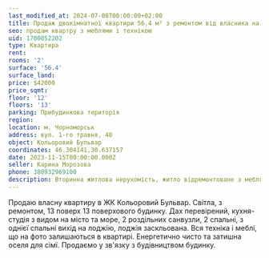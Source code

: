 ```yaml
---
last_modified_at: 2024-07-08T00:00:00+02:00
title: Продаж двокімнатної квартири 56.4 м² з ремонтом від власника на 1-го травня
seo: продам квартру з меблями і технікою
uid: 1700052202
type: Квартира
rent:
rooms: '2'
surface: '56.4'
surface_land:
price: $42000
price_sqmt:
floor: '12'
floors: '13'
parking: Прибудинкова територія
region:
location: м. Чорноморськ
address: вул. 1-го травня, 40
object: Кольоровий Бульвар
coordinates: 46.304141,30.637157
date: 2023-11-15T00:00:00.000Z
seller: Карина Морозова
phone: 380932969100
description: Вторинна житлова нерухомість, житло відремонтоване з меблями і технікою, придатне і готове для проживання
---
```


Продаю власну квартиру в ЖК Кольоровий Бульвар. Світла, з ремонтом, 13 поверх 13 поверхового будинку. Дах перевірений, ️кухня-студія з видом на місто та море, 2 роздільних санвузли, 2 спальні, з однієї спальні вихід на лоджію, лоджія заскльована. Вся техніка і меблі, що на фото залишаються в квартирі. Енергетично чисто та затишна оселя для сімї. Продаємо у зв'язку з будівництвом будинку.
